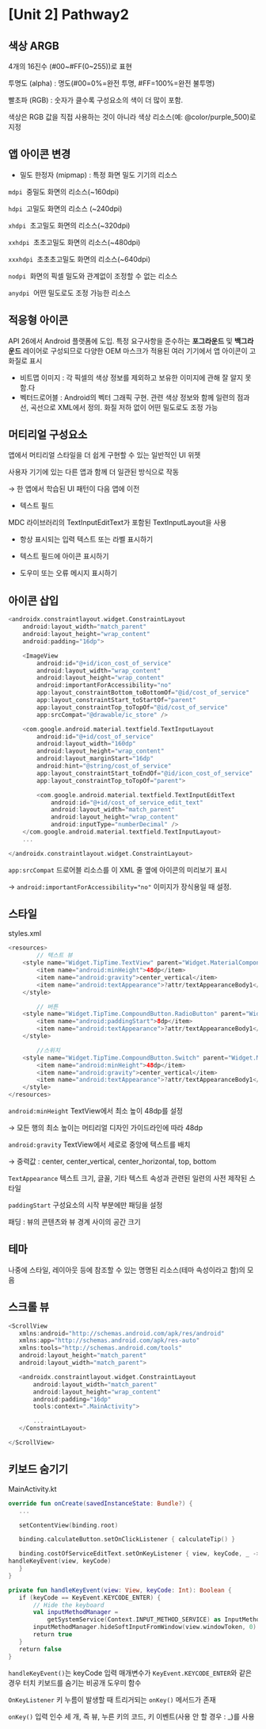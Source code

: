 # [Unit 2] Pathway2

## 색상 ARGB

4개의 16진수 (#00~#FF(0~255))로 표현

투명도 (alpha) : 명도(#00=0%=완전 투명, #FF=100%=완전 불투명)

빨초파 (RGB) : 숫자가 클수록 구성요소의 색이 더 많이 포함. 

색상은 RGB 값을 직접 사용하는 것이 아니라 색상 리소스(예: @color/purple_500)로 지정

## 앱 아이콘 변경

- 밀도 한정자 (mipmap) : 특정 화면 밀도 기기의 리소스

`mdpi`  중밀도 화면의 리소스(~160dpi)

`hdpi`  고밀도 화면의 리소스 (~240dpi)

`xhdpi`  초고밀도 화면의 리소스(~320dpi)

`xxhdpi`  초초고밀도 화면의 리소스(~480dpi)

`xxxhdpi`  초초초고밀도 화면의 리소스(~640dpi)

`nodpi`  화면의 픽셀 밀도와 관계없이 조정할 수 없는 리소스

`anydpi`  어떤 밀도로도 조정 가능한 리소스

## 적응형 아이콘

API 26에서 Android 플랫폼에 도입. 특정 요구사항을 준수하는 **포그라운드** 및 **백그라운드** 레이어로 구성되므로 다양한 OEM 마스크가 적용된 여러 기기에서 앱 아이콘이 고화질로 표시 

- 비트맵 이미지 : 각 픽셀의 색상 정보를 제외하고 보유한 이미지에 관해 잘 알지 못함.다
- 벡터드로어블 : Android의 벡터 그래픽 구현. 관련 색상 정보와 함께 일련의 점과 선, 곡선으로 XML에서 정의. 화질 저하 없이 어떤 밀도로도 조정 가능

## 머티리얼 구성요소

앱에서 머티리얼 스타일을 더 쉽게 구현할 수 있는 일반적인 UI 위젯

사용자 기기에 있는 다른 앱과 함께 더 일관된 방식으로 작동 

→ 한 앱에서 학습된 UI 패턴이 다음 앱에 이전

- 텍스트 필드

MDC 라이브러리의 TextInputEditText가 포함된 TextInputLayout을 사용

- 항상 표시되는 입력 텍스트 또는 라벨 표시하기

- 텍스트 필드에 아이콘 표시하기

- 도우미 또는 오류 메시지 표시하기

## 아이콘 삽입

```kotlin
<androidx.constraintlayout.widget.ConstraintLayout
    android:layout_width="match_parent"
    android:layout_height="wrap_content"
    android:padding="16dp">

    <ImageView
        android:id="@+id/icon_cost_of_service"
        android:layout_width="wrap_content"
        android:layout_height="wrap_content"
        android:importantForAccessibility="no"
        app:layout_constraintBottom_toBottomOf="@id/cost_of_service"
        app:layout_constraintStart_toStartOf="parent"
        app:layout_constraintTop_toTopOf="@id/cost_of_service"
        app:srcCompat="@drawable/ic_store" />

    <com.google.android.material.textfield.TextInputLayout
        android:id="@+id/cost_of_service"
        android:layout_width="160dp"
        android:layout_height="wrap_content"
        android:layout_marginStart="16dp"
        android:hint="@string/cost_of_service"
        app:layout_constraintStart_toEndOf="@id/icon_cost_of_service"
        app:layout_constraintTop_toTopOf="parent">

        <com.google.android.material.textfield.TextInputEditText
            android:id="@+id/cost_of_service_edit_text"
            android:layout_width="match_parent"
            android:layout_height="wrap_content"
            android:inputType="numberDecimal" />
    </com.google.android.material.textfield.TextInputLayout>
	...

</androidx.constraintlayout.widget.ConstraintLayout>
```

`app:srcCompat` 드로어블 리소스를 이 XML 줄 옆에 아이콘의 미리보기 표시 

→ `android:importantForAccessibility="no"`  이미지가 장식용일 때 설정.

## 스타일

styles.xml

```kotlin
<resources>
		// 텍스트 뷰
    <style name="Widget.TipTime.TextView" parent="Widget.MaterialComponents.TextView">
        <item name="android:minHeight">48dp</item>
        <item name="android:gravity">center_vertical</item>
        <item name="android:textAppearance">?attr/textAppearanceBody1</item>
    </style>

		// 버튼
    <style name="Widget.TipTime.CompoundButton.RadioButton" parent="Widget.MaterialComponents.CompoundButton.RadioButton">
        <item name="android:paddingStart">8dp</item>
        <item name="android:textAppearance">?attr/textAppearanceBody1</item>
    </style>

		//스위치
    <style name="Widget.TipTime.CompoundButton.Switch" parent="Widget.MaterialComponents.CompoundButton.Switch">
        <item name="android:minHeight">48dp</item>
        <item name="android:gravity">center_vertical</item>
        <item name="android:textAppearance">?attr/textAppearanceBody1</item>
    </style>
</resources>
```

`android:minHeight` TextView에서 최소 높이 48dp를 설정

→ 모든 행의 최소 높이는 머티리얼 디자인 가이드라인에 따라 48dp

`android:gravity` TextView에서 세로로 중앙에 텍스트를 배치

→ 중력값 : center, center_vertical, center_horizontal, top, bottom 

`TextAppearance` 텍스트 크기, 글꼴, 기타 텍스트 속성과 관련된 일련의 사전 제작된 스타일

`paddingStart`  구성요소의 시작 부분에만 패딩을 설정

패딩 : 뷰의 콘텐츠와 뷰 경계 사이의 공간 크기

## 테마

나중에 스타일, 레이아웃 등에 참조할 수 있는 명명된 리소스(테마 속성이라고 함)의 모음

## 스크롤 뷰

```kotlin
<ScrollView
   xmlns:android="http://schemas.android.com/apk/res/android"
   xmlns:app="http://schemas.android.com/apk/res-auto"
   xmlns:tools="http://schemas.android.com/tools"
   android:layout_height="match_parent"
   android:layout_width="match_parent">

   <androidx.constraintlayout.widget.ConstraintLayout
       android:layout_width="match_parent"
       android:layout_height="wrap_content"
       android:padding="16dp"
       tools:context=".MainActivity">

       ...
   </ConstraintLayout>

</ScrollView>
```

## 키보드 숨기기

MainActivity.kt

```kotlin
override fun onCreate(savedInstanceState: Bundle?) {
   ...

   setContentView(binding.root)

   binding.calculateButton.setOnClickListener { calculateTip() }

   binding.costOfServiceEditText.setOnKeyListener { view, keyCode, _ -> 
handleKeyEvent(view, keyCode)
   }
}

private fun handleKeyEvent(view: View, keyCode: Int): Boolean {
   if (keyCode == KeyEvent.KEYCODE_ENTER) {
       // Hide the keyboard
       val inputMethodManager =
           getSystemService(Context.INPUT_METHOD_SERVICE) as InputMethodManager
       inputMethodManager.hideSoftInputFromWindow(view.windowToken, 0)
       return true
   }
   return false
}
```

`handleKeyEvent()`는 keyCode 입력 매개변수가 `KeyEvent.KEYCODE_ENTER`와 같은 경우 터치 키보드를 숨기는 비공개 도우미 함수

`OnKeyListener`  키 누름이 발생할 때 트리거되는 `onKey()` 메서드가 존재 

`onKey()` 입력 인수 세 개, 즉 뷰, 누른 키의 코드, 키 이벤트(사용 안 할 경우 : _)를 사용